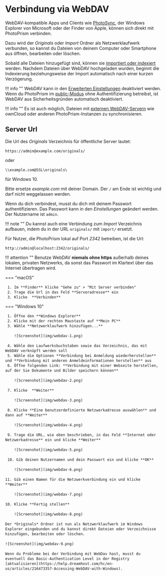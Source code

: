 # Verbindung via WebDAV #

WebDAV-kompatible Apps und Clients wie [PhotoSync](./sync-phone.md), der Windows Explorer von Microsoft oder der Finder von Apple, können sich direkt mit PhotoPrism verbinden.

Dazu wird der *Originals* oder *Import* Ordner als Netzwerklaufwerk verbunden, so kannst du Dateien von deinem Computer oder Smartphone aus öffnen, bearbeiten oder löschen.

Sobald alle Dateien hinzugefügt sind, können sie [importiert oder indexiert](import-vs-index.md) werden.
Nachdem Dateien über WebDAV hochgeladen wurden, beginnt die Indexierung beziehungsweise der Import automatisch nach einer kurzen Verzögerung.

!!! info ""
	WebDAV kann in den [Erweiterten Einstellungen](../settings/advanced.md) deaktiviert werden.
	Wenn du PhotoPrism im [public-Modus](https://docs.photoprism.app/getting-started/config-options/) ohne Authentifizierung betreibst, ist WebDAV aus Sicherheitsgründen automatisch deaktiviert.

!!! info ""
	Es ist auch möglich, Dateien mit [externen WebDAV-Servern](../settings/sync.md) wie ownCloud oder anderen PhotoPrism-Instanzen zu synchronisieren.

## Server Url ##
Die Url des *Originals* Verzeichnis für öffentliche Server lautet:

```
https://admin@example.com/originals/
```

oder

```
\\example.com@SSL\originals\
```

für Windows 10.

Bitte ersetze *example.com* mit deiner Domain.
Der `/` am Ende ist wichtig und darf nicht weggelassen werden.

Wenn du dich verbindest, musst du dich mit deinem Passwort authentifizieren.
Das Passwort kann in den *Einstellungen* geändert werden. Der Nutzername ist `admin`.

!!! note ""
	Du kannst auch eine Verbindung zum *Import* Verzeichnis aufbauen, indem du in der URL `originals/` mit `import/` ersetzt.


Für Nutzer, die PhotoPrism lokal auf Port *2342* betreiben, ist die Url:

```
http://admin@localhost:2342/originals/
```

!!! attention ""
	Benutze WebDAV **niemals ohne https** außerhalb deines lokalen, privaten
	Netzwerks, da sonst das Passwort im Klartext über das Internet übertragen wird.

=== "macOS"

     1. Im **Finder** klicke "Gehe zu" > "Mit Server verbinden"
     2. Trage die Url in das Feld **Serveradresse** ein
     3. Klicke  **Verbinden**

=== "Windows 10"

     1. Öffne den **Windows Explorer**
     2. Klicke mit der rechten Maustaste auf **Mein PC**
     3. Wähle **Netzwerklaufwerk hinzufügen...**

		![Screenshot](img/webdav-1.png)

     4. Wähle den Laufwerksbuchstaben sowie das Verzeichnis, das mit WebDAV verknüpft werden soll
     5. Wähle die Optionen **Verbindung bei Anmeldung wiederherstellen** und **Verbindung mit anderen Anmeldeinformationen herstellen** aus
     6. Öffne folgenden Link: **Verbindung mit einer Webseite herstellen, auf der Sie Dokumente und Bilder speichern können**
    
		![Screenshot](img/webdav-2.png) 
		
	 7. Klicke  **Weiter**

		![Screenshot](img/webdav-3.png)

     8. Klicke **Eine benutzerdefinierte Netzwerkadresse auswählen** und dann auf **Weiter**
     
		![Screenshot](img/webdav-4.png)	
	
	 9. Trage die URL, wie oben beschrieben, in das Feld **Internet oder Netzwerkadresse** ein und klicke **Weiter**

		![Screenshot](img/webdav-5.png)

     10. Gib deinen Nutzernamen und dein Passwort ein und klicke **OK**
		
		![Screenshot](img/webdav-6.png)

	11. Gib einen Namen für die Netzwerkverbindung ein und klicke **Weiter**

		![Screenshot](img/webdav-7.png)

	10. Klicke **Fertig stellen**

		![Screenshot](img/webdav-8.png)

	Der *Originals* Ordner ist nun als Netzwerklaufwerk im Windows Explorer eingebunden und du kannst direkt Dateien oder Verzeichnisse hinzufügen, bearbeiten oder löschen.
	
	![Screenshot](img/webdav-9.png)
	
	Wenn du Probleme bei der Verbindung mit WebDav hast, musst du eventuell das Basic-Authentication Level in der Registry [aktualisieren](https://help.dreamhost.com/hc/en-us/articles/216473357-Accessing-WebDAV-with-Windows).